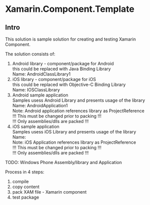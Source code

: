 # Xamarin.Component.Template

## Intro

This solution is sample solution for creating and testing Xamarin Component. 

The solution consists of:

1.	Android library - component/package for Android		
	this could be replaced with Java Binding Library		
	Name: AndroidClassLibrary1		
2.	iOS library	- component/package for iOS			
	this could be replaced with Objective-C Binding Library		
	Name: IOSClassLibrary
3.	Android sample application 			
	Samples usess Android Library and presents usage of the library			
	Name: AndroidApplication1					
	Note: Android application references library as ProjectReference 		
	!!! This must be changed prior to packing !!!									
	!!! Only assemblies/dlls are packed !!!
4.	iOS sample application 			
	Samples usess iOS Library and presents usage of the library			
	Name:  					
	Note: iOS Application references library as ProjectReference						
	!!! This must be changed prior to packing !!!	
	!!! Only assemblies/dlls are packed !!!
	
TODO: Windows Phone Assembly/library and Application


Process in 4 steps:

1.	compile 
2. 	copy content
3.	pack XAM file - Xamarin component
4.	test package
